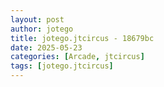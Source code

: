 ```yaml
---
layout: post
author: jotego
title: jotego.jtcircus - 18679bc
date: 2025-05-23
categories: [Arcade, jtcircus]
tags: [jotego.jtcircus]
---
```


